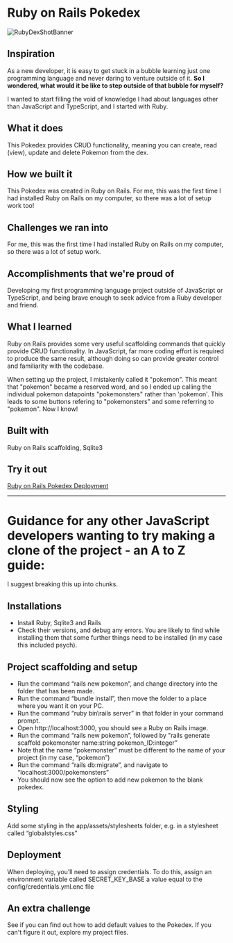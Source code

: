 # Ruby on Rails Pokedex
![RubyDexShotBanner](https://github.com/jamesdiffeycoding/RubyOnRails-Pokedex/assets/139918141/cdd1d9b0-45bf-4e71-8cb5-f18f1917fe28)

## Inspiration
As a new developer, it is easy to get stuck in a bubble learning just one programming language and never daring to venture outside of it. **So I wondered, what would it be like to step outside of that bubble for myself?**

I wanted to start filling the void of knowledge I had about languages other than JavaScript and TypeScript, and I started with Ruby.

## What it does
This Pokedex provides CRUD functionality, meaning you can create, read (view), update and delete Pokemon from the dex. 

## How we built it
This Pokedex was created in Ruby on Rails. For me, this was the first time I had installed Ruby on Rails on my computer, so there was a lot of setup work too!

## Challenges we ran into
For me, this was the first time I had installed Ruby on Rails on my computer, so there was a lot of setup work.

## Accomplishments that we're proud of
Developing my first programming language project outside of JavaScript or TypeScript, and being brave enough to seek advice from a Ruby developer and friend.

## What I learned
Ruby on Rails provides some very useful scaffolding commands that quickly provide CRUD functionality. In JavaScript, far more coding effort is required to produce the same result, although doing so can provide greater control and familiarity with the codebase.

When setting up the project, I mistakenly called it "pokemon". This meant that "pokemon" became a reserved word, and so I ended up calling the individual pokemon datapoints "pokemonsters" rather than 'pokemon'. This leads to some buttons refering to "pokemonsters" and some referring to "pokemon". Now I know!

## Built with
Ruby on Rails scaffolding, Sqlite3

## Try it out
[Ruby on Rails Pokedex Deployment](https://rubyonrails-pokedex.onrender.com/pokemonsters)


______________________________________________________________________

# Guidance for any other JavaScript developers wanting to try making a clone of the project - an A to Z guide:
I suggest breaking this up into chunks.

## Installations
* Install Ruby, Sqlite3 and Rails
* Check their versions, and debug any errors. You are likely to find while installing them that some further things need to be installed (in my case this included psych).

## Project scaffolding and setup
* Run the command “rails new pokemon”, and change directory into the folder that has been made.
* Run the command “bundle install”, then move the folder to a place where you want it on your PC.
* Run the command “ruby bin\rails server” in that folder in your command prompt.
* Open http://localhost:3000, you should see a Ruby on Rails image.
* Run the command “rails new pokemon”, followed by "rails generate scaffold pokemonster name:string pokemon_ID:integer”
* Note that the name “pokemonster” must be different to the name of your project (in my case, “pokemon”)
* Run the command “rails db:migrate”, and navigate to “localhost:3000/pokemonsters”
* You should now see the option to add new pokemon to the blank pokedex.

## Styling
Add some styling in the app/assets/stylesheets folder, e.g. in a stylesheet called “globalstyles.css”

## Deployment
When deploying, you’ll need to assign credentials. To do this, assign an environment variable called SECRET_KEY_BASE a value equal to the config/credentials.yml.enc file

## An extra challenge
See if you can find out how to add default values to the Pokedex. If you can't figure it out, explore my project files.


